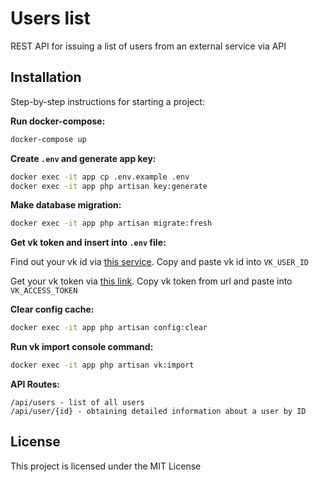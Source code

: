 # Users list
REST API for issuing a list of users from an external service via API

## Installation

Step-by-step instructions for starting a project:

**Run docker-compose:**
```bash
docker-compose up
```

**Create `.env` and generate app key:**
```bash
docker exec -it app cp .env.example .env
docker exec -it app php artisan key:generate
```

**Make database migration:**
```bash
docker exec -it app php artisan migrate:fresh
```

**Get vk token and insert into `.env` file:**

Find out your vk id via [this service](https://regvk.com/id/).
Copy and paste vk id into `VK_USER_ID`

Get your vk token via [this link](https://oauth.vk.com/authorize?client_id=7837252&scope=2&redirect_uri=https://oauth.vk.com/blank.html&display=page&response_type=token&revoke=1).
Copy vk token from url and paste into `VK_ACCESS_TOKEN`

**Clear config cache:**
```bash
docker exec -it app php artisan config:clear
```

**Run vk import console command:**
```bash
docker exec -it app php artisan vk:import
```

**API Routes:**
```
/api/users - list of all users
/api/user/{id} - obtaining detailed information about a user by ID
```

## License

This project is licensed under the MIT License
